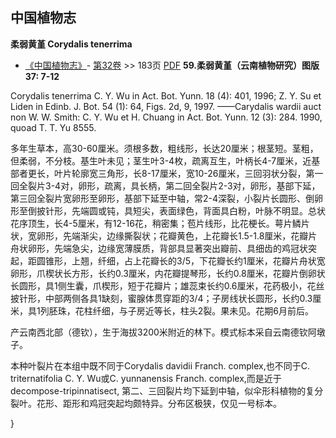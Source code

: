 
## 中国植物志

**柔弱黄堇 Corydalis tenerrima**

* [《中国植物志》](http://www.iplant.cn/frps)- [第32卷](http://www.iplant.cn/frps/vol/32) >> 183页 [PDF](http://www.iplant.cn/frps/pdf/32/183.pdf)
**59.柔弱黄堇（云南植物研究）图版37: 7-12**

Corydalis tenerrima C. Y. Wu in Act. Bot. Yunn. 18 (4): 401, 1996; Z. Y. Su et Liden in Edinb. J. Bot. 54 (1): 64, Figs. 2d, 9, 1997. ——Carydalis wardii auct non W. W. Smith: C. Y. Wu et H. Chuang in Act. Bot. Yunn. 12 (3): 284. 1990, quoad T. T. Yu 8555.

多年生草本，高30-60厘米。须根多数，粗线形，长达20厘米；根茎短。茎粗，但柔弱，不分枝。基生叶未见；茎生叶3-4枚，疏离互生，叶柄长4-7厘米，近基部者更长，叶片轮廓宽三角形，长8-17厘米，宽10-26厘米，三回羽状分裂，第一回全裂片3-4对，卵形，疏离，具长柄，第二回全裂片2-3对，卵形，基部下延，第三回全裂片宽卵形至卵形，基部下延至中轴，常2-4深裂，小裂片长圆形、倒卵形至倒披针形，先端圆或钝，具短尖，表面绿色，背面具白粉，叶脉不明显。总状花序顶生，长4-5厘米，有12-16花，稍密集；苞片线形，比花梗长。萼片鳞片状，宽卵形，先端渐尖，边缘撕裂状；花瓣黄色，上花瓣长1.5-1.8厘米，花瓣片舟状卵形，先端急尖，边缘宽薄膜质，背部具显著突出瓣前、具细齿的鸡冠状突起，距圆锥形，上翘，纤细，占上花瓣长的3/5，下花瓣长约1厘米，花瓣片舟状宽卵形，爪楔状长方形，长约0.3厘米，内花瓣提琴形，长约0.8厘米，花瓣片倒卵状长圆形，具1侧生囊，爪楔形，短于花瓣片；雄蕊束长约0.6厘米，花药极小，花丝披针形，中部两侧各具1缺刻，蜜腺体贯穿距的3/4；子房线状长圆形，长约0.3厘米，具1列胚珠，花柱纤细，与子房近等长，柱头2裂。果未见。花期6月前后。

产云南西北部（德钦），生于海拔3200米附近的林下。模式标本采自云南德钦阿墩子。

本种叶裂片在本组中既不同于Corydalis davidii Franch. complex,也不同于C. triternatifolia C. Y. Wu或C. yunnanensis Franch. complex,而是近于decompose-tripinnatisect, 第二、三回裂片均下延到中轴，似伞形科植物的复分裂叶。花形、距形和鸡冠突起均颇特异。分布区极狭，仅见一号标本。

}